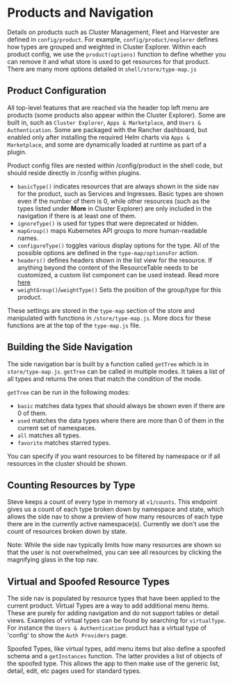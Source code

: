 # Products and Navigation

Details on products such as Cluster Management, Fleet and Harvester are defined in `config/product`. For example, `config/product/explorer` defines how types are grouped and weighted in Cluster Explorer. Within each product config, we use the `product(options)` function to define whether you can remove it and what store is used to get resources for that product. There are many more options detailed in `shell/store/type-map.js`

## Product Configuration

All top-level features that are reached via the header top left menu are products (some products also appear within the Cluster Explorer). Some are built in, such as `Cluster Explorer`, `Apps & Marketplace`, and `Users & Authentication`. Some are packaged with the Rancher dashboard, but enabled only after installing the required Helm charts via `Apps & Marketplace`, and some are dynamically loaded at runtime as part of a plugin.

Product config files are nested within /config/product in the shell code, but should reside directly in /config within plugins. 

- `basicType()` indicates resources that are always shown in the side nav for the product, such as Services and Ingresses. Basic types are shown even if the number of them is 0, while other resources (such as the types listed under **More** in Cluster Explorer) are only included in the navigation if there is at least one of them.
- `ignoreType()` is used for types that were deprecated or hidden.
- `mapGroup()` maps Kubernetes API groups to more human-readable names.
- `configureType()` toggles various display options for the type. All of the possible options are defined in the `type-map/optionsFor` action.
- `headers()` defines headers shown in the list view for the resource. If anything beyond the content of the ResourceTable needs to be customized, a custom list component can be used instead. Read more [here](./customising-how-k8s-resources-are-presented.md)
- `weightGroup()`/`weightType()` Sets the position of the group/type for this product. 

These settings are stored in the `type-map` section of the store and manipulated with functions in `/store/type-map.js`. More docs for these functions are at the top of the `type-map.js` file.

## Building the Side Navigation

The side navigation bar is built by a function called `getTree` which is in `store/type-map.js`. `getTree` can be called in multiple modes. It takes a list of all types and returns the ones that match the condition of the mode.

`getTree` can be run in the following modes:

- `basic` matches data types that should always be shown even if there are 0 of them.
- `used` matches the data types where there are more than 0 of them in the current set of namespaces.
- `all` matches all types.
- `favorite` matches starred types.

You can specify if you want resources to be filtered by namespace or if all resources in the cluster should be shown.

## Counting Resources by Type

Steve keeps a count of every type in memory at `v1/counts`. This endpoint gives us a count of each type broken down by namespace and state, which allows the side nav to show a preview of how many resources of each type there are in the currently active namespace(s). Currently we don't use the count of resources broken down by state.

Note: While the side nav typically limits how many resources are shown so that the user is not overwhelmed, you can see all resources by clicking the magnifying glass in the top nav.

## Virtual and Spoofed Resource Types

The side nav is populated by resource types that have been applied to the current product. Virtual Types are a way to add additional menu items. These are purely for adding navigation and do not support tables or detail views. Examples of virtual types can be found by searching for `virtualType`. For instance the `Users & Authentication` product has a virtual type of 'config' to show the `Auth Providers` page.

Spoofed Types, like virtual types, add menu items but also define a spoofed schema and a `getInstances` function. The latter provides a list of objects of the spoofed type. This allows the app to then make use of the generic list, detail, edit, etc pages used for standard types.

